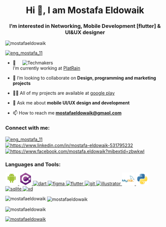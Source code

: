 <h1 align="center">Hi 👋, I am Mostafa Eldowaik </h1>
<h3 align="center">I’m interested in Networking, Mobile Development [flutter] & UI&UX designer </h3>


<p align="left"> <img src="https://komarev.com/ghpvc/?username=mostafaeldowaik&label=Profile%20views&color=0e75b6&style=flat" alt="mostafaeldowaik" /> </p>


<p align="left"> <a href="https://twitter.com/eng_mostafa_11" target="blank"><img src="https://img.shields.io/twitter/follow/eng_mostafa_11?logo=twitter&style=for-the-badge" alt="eng_mostafa_11" /></a> </p>

<p align="left"> <img src="https://techmakers.tech/wp-content/themes/TechMakers-WP/assets/img/hero-img.png" align="right" alt="Techmakers" width="450" /> </p>

- 🔭 I’m currently working at [PlatRain](https://www.platrain.online)

- 👯 I’m looking to collaborate on **Design, programming and marketing projects**

- 👨‍💻 All of my projects are available at [google play](https://play.google.com/store/apps/developer?id=%D9%85%D8%B5%D8%B7%D9%81%D9%8A+%D8%B9%D8%A8%D8%AF%D8%A7%D9%84%D8%B9%D8%B2%D9%8A%D8%B2+%D9%85%D8%B5%D8%B7%D9%81%D9%8A+%D8%A7%D9%84%D8%AF%D9%88%D9%8A%D9%83)

- 💬 Ask me about **mobile UI/UX design and development**

- 📫 How to reach me **mostafaeldowaik@gmaol.com**


<h3 align="left">Connect with me:</h3>
<p align="left">
<a href="https://twitter.com/eng_mostafa_11" target="blank"><img align="center" src="https://raw.githubusercontent.com/rahuldkjain/github-profile-readme-generator/master/src/images/icons/Social/twitter.svg" alt="eng_mostafa_11" height="30" width="40" /></a>
<a href="https://linkedin.com/in/https://www.linkedin.com/in/mostafa-eldowaik-531795232" target="blank"><img align="center" src="https://raw.githubusercontent.com/rahuldkjain/github-profile-readme-generator/master/src/images/icons/Social/linked-in-alt.svg" alt="https://www.linkedin.com/in/mostafa-eldowaik-531795232" height="30" width="40" /></a>
<a href="https://fb.com/https://www.facebook.com/mostafa.eldowaik?mibextid=zbwkwl" target="blank"><img align="center" src="https://raw.githubusercontent.com/rahuldkjain/github-profile-readme-generator/master/src/images/icons/Social/facebook.svg" alt="https://www.facebook.com/mostafa.eldowaik?mibextid=zbwkwl" height="30" width="40" /></a>
</p>

<h3 align="left">Languages and Tools:</h3>
<p align="left"> <a href="https://developer.android.com" target="_blank" rel="noreferrer"> <img src="https://raw.githubusercontent.com/devicons/devicon/master/icons/android/android-original-wordmark.svg" alt="android" width="40" height="40"/> </a> <a href="https://www.w3schools.com/cs/" target="_blank" rel="noreferrer"> <img src="https://raw.githubusercontent.com/devicons/devicon/master/icons/csharp/csharp-original.svg" alt="csharp" width="40" height="40"/> </a> <a href="https://dart.dev" target="_blank" rel="noreferrer"> <img src="https://www.vectorlogo.zone/logos/dartlang/dartlang-icon.svg" alt="dart" width="40" height="40"/> </a> <a href="https://www.figma.com/" target="_blank" rel="noreferrer"> <img src="https://www.vectorlogo.zone/logos/figma/figma-icon.svg" alt="figma" width="40" height="40"/> </a> <a href="https://flutter.dev" target="_blank" rel="noreferrer"> <img src="https://www.vectorlogo.zone/logos/flutterio/flutterio-icon.svg" alt="flutter" width="40" height="40"/> </a> <a href="https://git-scm.com/" target="_blank" rel="noreferrer"> <img src="https://www.vectorlogo.zone/logos/git-scm/git-scm-icon.svg" alt="git" width="40" height="40"/> </a> <a href="https://www.adobe.com/in/products/illustrator.html" target="_blank" rel="noreferrer"> <img src="https://www.vectorlogo.zone/logos/adobe_illustrator/adobe_illustrator-icon.svg" alt="illustrator" width="40" height="40"/> </a> <a href="https://www.mysql.com/" target="_blank" rel="noreferrer"> <img src="https://raw.githubusercontent.com/devicons/devicon/master/icons/mysql/mysql-original-wordmark.svg" alt="mysql" width="40" height="40"/> </a> <a href="https://www.python.org" target="_blank" rel="noreferrer"> <img src="https://raw.githubusercontent.com/devicons/devicon/master/icons/python/python-original.svg" alt="python" width="40" height="40"/> </a> <a href="https://www.sqlite.org/" target="_blank" rel="noreferrer"> <img src="https://www.vectorlogo.zone/logos/sqlite/sqlite-icon.svg" alt="sqlite" width="40" height="40"/> </a> <a href="https://www.adobe.com/products/xd.html" target="_blank" rel="noreferrer"> <img src="https://cdn.worldvectorlogo.com/logos/adobe-xd.svg" alt="xd" width="40" height="40"/> </a> </p>



<p><img align="left" src="https://github-readme-stats.vercel.app/api/top-langs?username=mostafaeldowaik&show_icons=true&locale=en&layout=compact" alt="mostafaeldowaik" /></p>

<p>&nbsp;<img align="center" src="https://github-readme-stats.vercel.app/api?username=mostafaeldowaik&show_icons=true&locale=en" alt="mostafaeldowaik" /></p>

<p><img align="center" src="https://github-readme-streak-stats.herokuapp.com/?user=mostafaeldowaik&" alt="mostafaeldowaik" /></p>


<p align="left"> <a href="https://github.com/ryo-ma/github-profile-trophy"><img src="https://github-profile-trophy.vercel.app/?username=mostafaeldowaik" alt="mostafaeldowaik" /></a> </p>


